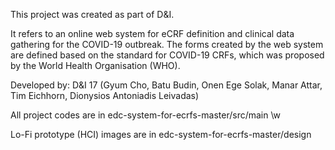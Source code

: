 This project was created as part of D&I.

It refers to an online web system for eCRF definition and clinical data gathering for the COVID-19 outbreak. 
The forms created by the web system are defined based on the standard for COVID-19 CRFs, which was proposed by the World Health Organisation (WHO).

Developed by: D&I 17
(Gyum Cho, 
Batu Budin, 
Onen Ege Solak, 
Manar Attar,
Tim Eichhorn, 
Dionysios Antoniadis Leivadas)

All project codes are in edc-system-for-ecrfs-master/src/main \w

Lo-Fi prototype (HCI) images are in edc-system-for-ecrfs-master/design
